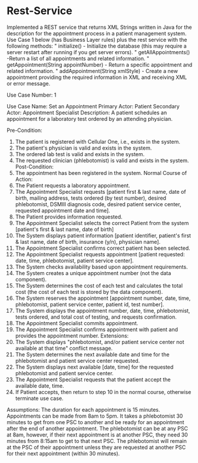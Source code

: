 # Rest-Service
Implemented a REST service that returns XML Strings written in Java for the description for the appointment process in a patient management system.
Use Case 1 below (has Business Layer rules) plus the rest service with the following methods:
"	initialize() - Initialize the database (this may require a server restart after running if you get server errors).
"	getAllAppointments() -Return a list of all appointments and related information.
"	getAppointment(String appointNumber) - Return a specific appointment and related information.
"	addAppointment(String xmlStyle) - Create a new appointment providing the required information in XML and receiving XML or error message.

Use Case Number: 1 

Use Case Name: Set an Appointment
Primary Actor: Patient
Secondary Actor: Appointment Specialist
Description:
A patient schedules an appointment for a laboratory test ordered by an attending physician.

Pre-Condition:
1.	The patient is registered with Cellular One, i.e., exists in the system. 
2.	The patient's physician is valid and exists in the system. 
3.	The ordered lab test is valid and exists in the system. 
4.	The requested clinician (phlebotomist) is valid and exists in the system. 
Post-Condition:	
1.	The appointment has been registered in the system.
Normal Course of Action:
1.	The Patient requests a laboratory appointment. 
2.	The Appointment Specialist requests [patient first & last name, date of birth, mailing address, tests ordered (by test number), desired phlebotomist, DSMIII diagnosis code, desired patient service center, requested appointment date and time].
3.	The Patient provides information requested. 
4.	The Appointment Specialist selects the correct Patient from the system [patient's first & last name, date of birth]
5.	The System displays patient information [patient identifier, patient's first & last name, date of birth, insurance (y/n), physician name].
6.	The Appointment Specialist confirms correct patient has been selected.
7.	The Appointment Specialist requests appointment [patient requested: date, time, phlebotomist, patient service center].
8.	The System checks availability based upon appointment requirements. 
9.	The System creates a unique appointment number (not the data component).
10.	The System determines the cost of each test and calculates the total cost (the cost of each test is stored by the data component).
11.	The System reserves the appointment [appointment number, date, time, phlebotomist, patient service center, patient id, test number].
12.	The System displays the appointment number, date, time, phlebotomist, tests ordered, and total cost of testing, and requests confirmation. 
13.	The Appointment Specialist commits appointment.
14.	The Appointment Specialist confirms appointment with patient and provides the appointment number. 
Extensions:
9.	The System displays "phlebotomist, and/or patient service center not available at that time" conflict message.
10.	The System determines the next available date and time for the phlebotomist and patient service center requested. 
11.	The System displays next available [date, time] for the requested phlebotomist and patient service center.
12.	The Appointment Specialist requests that the patient accept the available date, time.
13.	If Patient accepts, then return to step 10 in the normal course, otherwise terminate use case. 

Assumptions: 
The duration for each appointment is 15 minutes. 
Appointments can be made from 8am to 5pm.
It takes a phlebotomist 30 minutes to get from one PSC to another and be ready for an appointment after the end of another appointment.  The phlebotomist can be at any PSC at 8am, however, if their next appointment is at another PSC, they need 30 minutes from 8:15am to get to that next PSC.  The phlebotomist will remain at the PSC of their appointment unless they are requested at another PSC for their next appointment (within 30 minutes).

